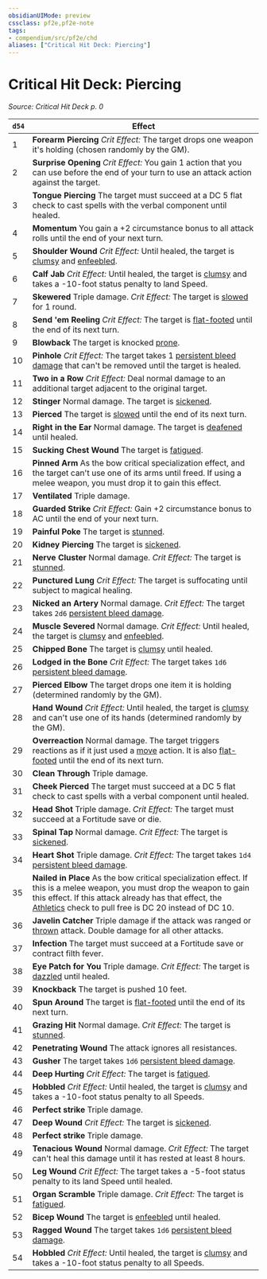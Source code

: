 ```yaml
---
obsidianUIMode: preview
cssclass: pf2e,pf2e-note
tags:
- compendium/src/pf2e/chd
aliases: ["Critical Hit Deck: Piercing"]
---
```

# Critical Hit Deck: Piercing  
*Source: Critical Hit Deck p. 0*  

| `d54` | Effect |
|-------|--------|
| 1 | **Forearm Piercing** _Crit Effect:_ The target drops one weapon it's holding (chosen randomly by the GM). |
| 2 | **Surprise Opening** _Crit Effect:_ You gain 1 action that you can use before the end of your turn to use an attack action against the target. |
| 3 | **Tongue Piercing** The target must succeed at a DC 5 flat check to cast spells with the verbal component until healed. |
| 4 | **Momentum** You gain a +2 circumstance bonus to all attack rolls until the end of your next turn. |
| 5 | **Shoulder Wound** _Crit Effect:_ Until healed, the target is [clumsy](/rules/conditions.md#Clumsy) and [enfeebled](/rules/conditions.md#Enfeebled). |
| 6 | **Calf Jab** _Crit Effect:_ Until healed, the target is [clumsy](/rules/conditions.md#Clumsy) and takes a -10-foot status penalty to land Speed. |
| 7 | **Skewered** Triple damage. _Crit Effect:_ The target is [slowed](/rules/conditions.md#Slowed) for 1 round. |
| 8 | **Send 'em Reeling** _Crit Effect:_ The target is [flat-footed](/rules/conditions.md#Flat-footed) until the end of its next turn. |
| 9 | **Blowback** The target is knocked [prone](/rules/conditions.md#Prone). |
| 10 | **Pinhole** _Crit Effect:_ The target takes 1 [persistent bleed damage](/rules/conditions.md#Persistent%20Damage) that can't be removed until the target is healed. |
| 11 | **Two in a Row** _Crit Effect:_ Deal normal damage to an additional target adjacent to the original target. |
| 12 | **Stinger** Normal damage. The target is [sickened](/rules/conditions.md#Sickened). |
| 13 | **Pierced** The target is [slowed](/rules/conditions.md#Slowed) until the end of its next turn. |
| 14 | **Right in the Ear** Normal damage. The target is [deafened](/rules/conditions.md#Deafened) until healed. |
| 15 | **Sucking Chest Wound** The target is [fatigued](/rules/conditions.md#Fatigued). |
| 16 | **Pinned Arm** As the bow critical specialization effect, and the target can't use one of its arms until freed. If using a melee weapon, you must drop it to gain this effect. |
| 17 | **Ventilated** Triple damage. |
| 18 | **Guarded Strike** _Crit Effect:_ Gain +2 circumstance bonus to AC until the end of your next turn. |
| 19 | **Painful Poke** The target is [stunned](/rules/conditions.md#Stunned). |
| 20 | **Kidney Piercing** The target is [sickened](/rules/conditions.md#Sickened). |
| 21 | **Nerve Cluster** Normal damage. _Crit Effect:_ The target is [stunned](/rules/conditions.md#Stunned). |
| 22 | **Punctured Lung** _Crit Effect:_ The target is suffocating until subject to magical healing. |
| 23 | **Nicked an Artery** Normal damage. _Crit Effect:_ The target takes `2d6` [persistent bleed damage](/rules/conditions.md#Persistent%20Damage). |
| 24 | **Muscle Severed** Normal damage. _Crit Effect:_ Until healed, the target is [clumsy](/rules/conditions.md#Clumsy) and [enfeebled](/rules/conditions.md#Enfeebled). |
| 25 | **Chipped Bone** The target is [clumsy](/rules/conditions.md#Clumsy) until healed. |
| 26 | **Lodged in the Bone** _Crit Effect:_ The target takes `1d6` [persistent bleed damage](/rules/conditions.md#Persistent%20Damage). |
| 27 | **Pierced Elbow** The target drops one item it is holding (determined randomly by the GM). |
| 28 | **Hand Wound** _Crit Effect:_ Until healed, the target is [clumsy](/rules/conditions.md#Clumsy) and can't use one of its hands (determined randomly by the GM). |
| 29 | **Overreaction** Normal damage. The target triggers reactions as if it just used a [move](/rules/traits/move.md) action. It is also [flat-footed](/rules/conditions.md#Flat-footed) until the end of its next turn. |
| 30 | **Clean Through** Triple damage. |
| 31 | **Cheek Pierced** The target must succeed at a DC 5 flat check to cast spells with a verbal component until healed. |
| 32 | **Head Shot** Triple damage. _Crit Effect:_ The target must succeed at a Fortitude save or die. |
| 33 | **Spinal Tap** Normal damage. _Crit Effect:_ The target is [sickened](/rules/conditions.md#Sickened). |
| 34 | **Heart Shot** Triple damage. _Crit Effect:_ The target takes `1d4` [persistent bleed damage](/rules/conditions.md#Persistent%20Damage). |
| 35 | **Nailed in Place** As the bow critical specialization effect. If this is a melee weapon, you must drop the weapon to gain this effect. If this attack already has that effect, the [Athletics](/compendium/skills.md#Athletics) check to pull free is DC 20 instead of DC 10. |
| 36 | **Javelin Catcher** Triple damage if the attack was ranged or [thrown](/rules/traits/thrown.md) attack. Double damage for all other attacks. |
| 37 | **Infection** The target must succeed at a Fortitude save or contract filth fever. |
| 38 | **Eye Patch for You** Triple damage. _Crit Effect:_ The target is [dazzled](/rules/conditions.md#Dazzled) until healed. |
| 39 | **Knockback** The target is pushed 10 feet. |
| 40 | **Spun Around** The target is [flat-footed](/rules/conditions.md#Flat-footed) until the end of its next turn. |
| 41 | **Grazing Hit** Normal damage. _Crit Effect:_ The target is [stunned](/rules/conditions.md#Stunned). |
| 42 | **Penetrating Wound** The attack ignores all resistances. |
| 43 | **Gusher** The target takes `1d6` [persistent bleed damage](/rules/conditions.md#Persistent%20Damage). |
| 44 | **Deep Hurting** _Crit Effect:_ The target is [fatigued](/rules/conditions.md#Fatigued). |
| 45 | **Hobbled** _Crit Effect:_ Until healed, the target is [clumsy](/rules/conditions.md#Clumsy) and takes a -10-foot status penalty to all Speeds. |
| 46 | **Perfect strike** Triple damage. |
| 47 | **Deep Wound** _Crit Effect:_ The target is [sickened](/rules/conditions.md#Sickened). |
| 48 | **Perfect strike** Triple damage. |
| 49 | **Tenacious Wound** Normal damage. _Crit Effect:_ The target can't heal this damage until it has rested at least 8 hours. |
| 50 | **Leg Wound** _Crit Effect:_ The target takes a -5-foot status penalty to its land Speed until healed. |
| 51 | **Organ Scramble** Triple damage. _Crit Effect:_ The target is [fatigued](/rules/conditions.md#Fatigued). |
| 52 | **Bicep Wound** The target is [enfeebled](/rules/conditions.md#Enfeebled) until healed. |
| 53 | **Ragged Wound** The target takes `1d6` [persistent bleed damage](/rules/conditions.md#Persistent%20Damage). |
| 54 | **Hobbled** _Crit Effect:_ Until healed, the target is [clumsy](/rules/conditions.md#Clumsy) and takes a -10-foot status penalty to all Speeds. |
